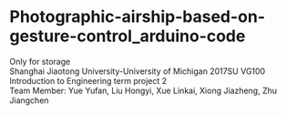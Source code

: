 # Photographic-airship-based-on-gesture-control_arduino-code
Only for storage   
Shanghai Jiaotong University-University of Michigan 2017SU VG100 Introduction to Engineering term project 2</br>
Team Member: Yue Yufan, Liu Hongyi, Xue Linkai, Xiong Jiazheng, Zhu Jiangchen

